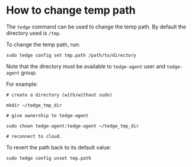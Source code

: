 # How to change temp path

The `tedge` command can be used to change the temp path. By default the directory used is `/tmp`. 

To change the temp path, run:

```shell
sudo tedge config set tmp.path /path/to/directory
```

Note that the directory must be available to `tedge-agent` user and `tedge-agent` group.

For example:

```shell
# create a directory (with/without sudo)

mkdir ~/tedge_tmp_dir

# give ownership to tedge-agent

sudo chown tedge-agent:tedge-agent ~/tedge_tmp_dir 

# reconnect to cloud.
```

To revert the path back to its default value:

```shell
sudo tedge config unset tmp.path
```
